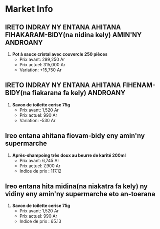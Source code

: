 # Market Info

## IRETO INDRAY NY ENTANA AHITANA FIHAKARAM-BIDY(na nidina kely) AMIN'NY ANDROANY

1. **Pot à sauce cristal avec couvercle 250 pièces**
   - Prix avant: 299,250 Ar
   - Prix actuel: 315,000 Ar
   - Variation: +15,750 Ar

## IRETO INDRAY NY ENTANA AHITANA FIHENAM-BIDY(na fiakarana fa kely) ANDROANY

1. **Savon de toilette cerise 75g**
   - Prix avant: 1,520 Ar
   - Prix actuel: 990 Ar
   - Variation: -530 Ar

## Ireo entana ahitana fiovam-bidy eny amin'ny supermarche

1. **Après-shampoing très doux au  beurre de karité 200ml**
   - Prix avant: 6,745 Ar
   - Prix actuel: 7,900 Ar
   - Indice de prix : 117.12

## Ireo entana hita midina(na niakatra fa kely) ny vidiny eny amin'ny supermarche eto an-toerana

1. **Savon de toilette cerise 75g**
   - Prix avant: 1,520 Ar
   - Prix actuel: 990 Ar
   - Indice de prix : 65.13

